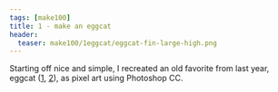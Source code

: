 ```yaml
---
tags: [make100]
title: 1 - make an eggcat
header:
  teaser: make100/1eggcat/eggcat-fin-large-high.png
---
```


Starting off nice and simple, I recreated an old favorite from last year, eggcat (<a href="http://blog.ljhan.com/day9-part1/" target="_blank">1</a>, <a href="http://blog.ljhan.com/day27/" target="_blank">2</a>), as pixel art using Photoshop CC.

<img src="{{ site.url }}{{ site.baseurl }}/images/make100/1eggcat/eggcat-fin-large-high.png" alt="">

